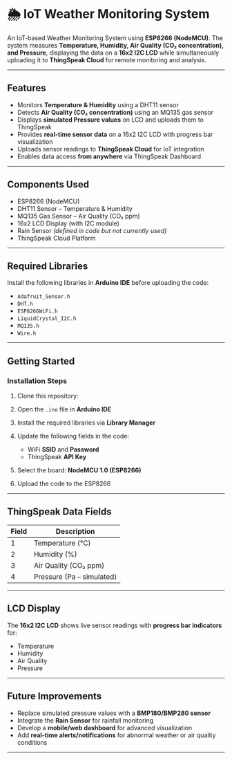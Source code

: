 

# 🌦 IoT Weather Monitoring System

An IoT-based Weather Monitoring System using **ESP8266 (NodeMCU)**.
The system measures **Temperature, Humidity, Air Quality (CO₂ concentration), and Pressure**, displaying the data on a **16x2 I2C LCD** while simultaneously uploading it to **ThingSpeak Cloud** for remote monitoring and analysis.

---

##  Features

*  Monitors **Temperature & Humidity** using a DHT11 sensor
*  Detects **Air Quality (CO₂ concentration)** using an MQ135 gas sensor
*  Displays **simulated Pressure values** on LCD and uploads them to ThingSpeak
*  Provides **real-time sensor data** on a 16x2 I2C LCD with progress bar visualization
*  Uploads sensor readings to **ThingSpeak Cloud** for IoT integration
*  Enables data access **from anywhere** via ThingSpeak Dashboard

---

##  Components Used

* ESP8266 (NodeMCU)
* DHT11 Sensor – Temperature & Humidity
* MQ135 Gas Sensor – Air Quality (CO₂ ppm)
* 16x2 LCD Display (with I2C module)
* Rain Sensor *(defined in code but not currently used)*
* ThingSpeak Cloud Platform

---

##  Required Libraries

Install the following libraries in **Arduino IDE** before uploading the code:

* `Adafruit_Sensor.h`
* `DHT.h`
* `ESP8266WiFi.h`
* `LiquidCrystal_I2C.h`
* `MQ135.h`
* `Wire.h`

---

##  Getting Started

### Installation Steps

1. Clone this repository:
2. Open the `.ino` file in **Arduino IDE**
3. Install the required libraries via **Library Manager**
4. Update the following fields in the code:

   * WiFi **SSID** and **Password**
   * ThingSpeak **API Key**
5. Select the board: **NodeMCU 1.0 (ESP8266)**
6. Upload the code to the ESP8266

---

##  ThingSpeak Data Fields

| Field | Description               |
| ----- | ------------------------- |
| 1     | Temperature (°C)          |
| 2     | Humidity (%)              |
| 3     | Air Quality (CO₂ ppm)     |
| 4     | Pressure (Pa – simulated) |

---

##  LCD Display

The **16x2 I2C LCD** shows live sensor readings with **progress bar indicators** for:

*  Temperature
*  Humidity
*  Air Quality
*  Pressure

---

##  Future Improvements

* Replace simulated pressure values with a **BMP180/BMP280 sensor**
* Integrate the **Rain Sensor** for rainfall monitoring
* Develop a **mobile/web dashboard** for advanced visualization
* Add **real-time alerts/notifications** for abnormal weather or air quality conditions

---


